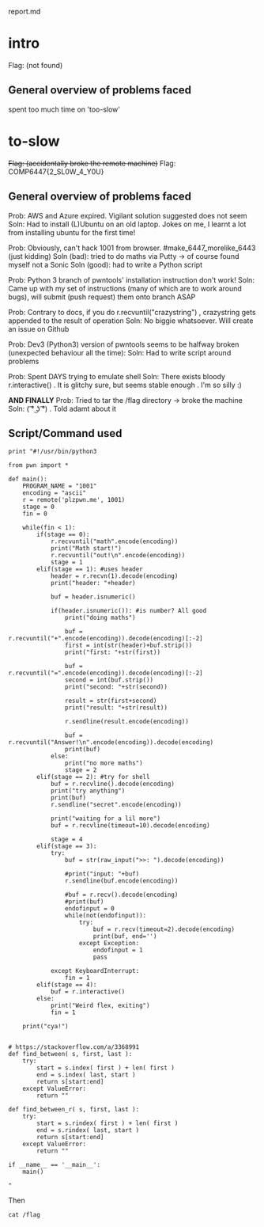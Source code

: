report.md

intro
===========================

Flag: (not found)

General overview of problems faced
-------------------------------------
spent too much time on 'too-slow'

to-slow
=============

~~Flag: (accidentally broke the remote machine)~~
Flag: COMP6447{2_SL0W_4_Y0U}

General overview of problems faced
-------------------------------------
Prob: AWS and Azure expired. Vigilant solution suggested does not seem
Soln: Had to install (L)Ubuntu on an old laptop. Jokes on me, I learnt a lot from installing ubuntu for the first time!

Prob: Obviously, can't hack 1001 from browser. #make_6447_morelike_6443 (just kidding)
Soln (bad): tried to do maths via Putty -> of course found myself not a Sonic
Soln (good): had to write a Python script

Prob: Python 3 branch of pwntools' installation instruction don't work!
Soln: Came up with my set of instructions (many of which are to work around bugs), will submit (push request) them onto branch ASAP

Prob: Contrary to docs, if you do r.recvuntil("crazystring") , crazystring gets appended to the result of operation
Soln: No biggie whatsoever. Will create an issue on Github

Prob: Dev3 (Python3) version of pwntools seems to be halfway broken (unexpected behaviour all the time):
Soln: Had to write script around problems

Prob: Spent DAYS trying to emulate shell
Soln: There exists bloody r.interactive() . It is glitchy sure, but seems stable enough . I'm so silly :)

**AND FINALLY**
Prob: Tried to tar the /flag directory -> broke the machine
Soln: ( ͡° ͜ʖ ͡°) . Told adamt about it

Script/Command used
------------------
```
print "#!/usr/bin/python3

from pwn import *

def main():
	PROGRAM_NAME = "1001"
	encoding = "ascii"
	r = remote('plzpwn.me', 1001)
	stage = 0
	fin = 0
	
	while(fin < 1):
		if(stage == 0):
			r.recvuntil("math".encode(encoding))
			print("Math start!")
			r.recvuntil("out!\n".encode(encoding))
			stage = 1
		elif(stage == 1): #uses header
			header = r.recvn(1).decode(encoding)
			print("header: "+header)
			
			buf = header.isnumeric()
			
			if(header.isnumeric()): #is number? All good
				print("doing maths")
				
				buf = r.recvuntil("+".encode(encoding)).decode(encoding)[:-2]
				first = int(str(header)+buf.strip())
				print("first: "+str(first))
				
				buf = r.recvuntil("=".encode(encoding)).decode(encoding)[:-2]
				second = int(buf.strip())				
				print("second: "+str(second))
				
				result = str(first+second)
				print("result: "+str(result))
				
				r.sendline(result.encode(encoding))
				
				buf = r.recvuntil("Answer!\n".encode(encoding)).decode(encoding)
				print(buf)
			else:
				print("no more maths")
				stage = 2
		elif(stage == 2): #try for shell
			buf = r.recvline().decode(encoding)
			print("try anything")
			print(buf)
			r.sendline("secret".encode(encoding))
			
			print("waiting for a lil more")
			buf = r.recvline(timeout=10).decode(encoding)
			
			stage = 4
		elif(stage == 3):
			try:
				buf = str(raw_input(">>: ").decode(encoding))
				
				#print("input: "+buf)
				r.sendline(buf.encode(encoding))
				
				#buf = r.recv().decode(encoding)
				#print(buf)
				endofinput = 0
				while(not(endofinput)):
					try:
						buf = r.recv(timeout=2).decode(encoding)
						print(buf, end='')
					except Exception:
						endofinput = 1
						pass
					
			except KeyboardInterrupt:
				fin = 1
		elif(stage == 4):
			buf = r.interactive()
		else:
			print("Weird flex, exiting")
			fin = 1
			
	print("cya!")
			

# https://stackoverflow.com/a/3368991
def find_between( s, first, last ):
    try:
        start = s.index( first ) + len( first )
        end = s.index( last, start )
        return s[start:end]
    except ValueError:
        return ""

def find_between_r( s, first, last ):
    try:
        start = s.rindex( first ) + len( first )
        end = s.rindex( last, start )
        return s[start:end]
    except ValueError:
        return ""

if __name__ == '__main__':
	main()
	
"
```
Then
```
cat /flag
```

